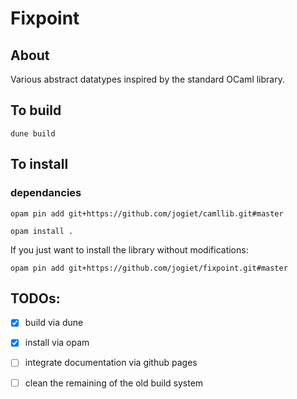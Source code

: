 Fixpoint
========

About
-----
Various abstract datatypes inspired by the standard OCaml library.

To build
--------

```
dune build
```

To install
----------

### dependancies

```
opam pin add git+https://github.com/jogiet/camllib.git#master
```


```
opam install .
```

If you just want to install the library without modifications:

```
opam pin add git+https://github.com/jogiet/fixpoint.git#master
```

TODOs:
------

- [x] build via dune
- [x] install via opam
- [ ] integrate documentation via github pages
- [ ] clean the remaining of the old build system

